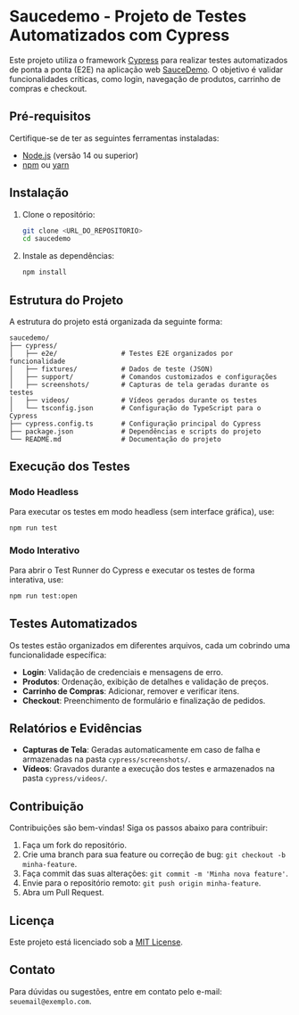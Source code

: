 # Saucedemo - Projeto de Testes Automatizados com Cypress

Este projeto utiliza o framework [Cypress](https://www.cypress.io/) para realizar testes automatizados de ponta a ponta (E2E) na aplicação web [SauceDemo](https://www.saucedemo.com). O objetivo é validar funcionalidades críticas, como login, navegação de produtos, carrinho de compras e checkout.

## Pré-requisitos

Certifique-se de ter as seguintes ferramentas instaladas:

- [Node.js](https://nodejs.org/) (versão 14 ou superior)
- [npm](https://www.npmjs.com/) ou [yarn](https://yarnpkg.com/)

## Instalação

1. Clone o repositório:

   ```bash
   git clone <URL_DO_REPOSITORIO>
   cd saucedemo
   ```

2. Instale as dependências:

   ```bash
   npm install
   ```

## Estrutura do Projeto

A estrutura do projeto está organizada da seguinte forma:

```
saucedemo/
├── cypress/
│   ├── e2e/                # Testes E2E organizados por funcionalidade
│   ├── fixtures/           # Dados de teste (JSON)
│   ├── support/            # Comandos customizados e configurações
│   ├── screenshots/        # Capturas de tela geradas durante os testes
│   ├── videos/             # Vídeos gerados durante os testes
│   └── tsconfig.json       # Configuração do TypeScript para o Cypress
├── cypress.config.ts       # Configuração principal do Cypress
├── package.json            # Dependências e scripts do projeto
└── README.md               # Documentação do projeto
```

## Execução dos Testes

### Modo Headless

Para executar os testes em modo headless (sem interface gráfica), use:

```bash
npm run test
```

### Modo Interativo

Para abrir o Test Runner do Cypress e executar os testes de forma interativa, use:

```bash
npm run test:open
```

## Testes Automatizados

Os testes estão organizados em diferentes arquivos, cada um cobrindo uma funcionalidade específica:

- **Login**: Validação de credenciais e mensagens de erro.
- **Produtos**: Ordenação, exibição de detalhes e validação de preços.
- **Carrinho de Compras**: Adicionar, remover e verificar itens.
- **Checkout**: Preenchimento de formulário e finalização de pedidos.

## Relatórios e Evidências

- **Capturas de Tela**: Geradas automaticamente em caso de falha e armazenadas na pasta `cypress/screenshots/`.
- **Vídeos**: Gravados durante a execução dos testes e armazenados na pasta `cypress/videos/`.

## Contribuição

Contribuições são bem-vindas! Siga os passos abaixo para contribuir:

1. Faça um fork do repositório.
2. Crie uma branch para sua feature ou correção de bug: `git checkout -b minha-feature`.
3. Faça commit das suas alterações: `git commit -m 'Minha nova feature'`.
4. Envie para o repositório remoto: `git push origin minha-feature`.
5. Abra um Pull Request.

## Licença

Este projeto está licenciado sob a [MIT License](https://opensource.org/licenses/MIT).

## Contato

Para dúvidas ou sugestões, entre em contato pelo e-mail: `seuemail@exemplo.com`.